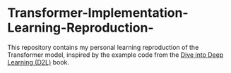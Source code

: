 # Transformer-Implementation-Learning-Reproduction-
This repository contains my personal learning reproduction of the Transformer model, inspired by the example code from the [Dive into Deep Learning (D2L)](https://github.com/d2l-ai/d2l-en) book.
